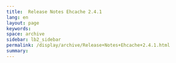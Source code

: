 ```yaml
---
title:  Release Notes Ehcache 2.4.1  
lang: en
layout: page
keywords:
space: archive
sidebar: lb2_sidebar
permalink: /display/archive/Release+Notes+Ehcache+2.4.1.html
summary:
---
```



